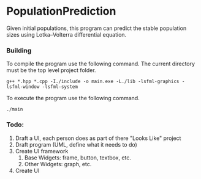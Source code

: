 # PopulationPrediction
Given initial populations, this program can predict the stable population sizes using Lotka–Volterra differential equation.

### Building
To compile the program use the following command. The current directory must be the top level project folder.

`g++ *.hpp *.cpp -I./include -o main.exe -L./lib -lsfml-graphics -lsfml-window -lsfml-system`

To execute the program use the following command.

`./main`

### Todo:
1. Draft a UI, each person does as part of there "Looks Like" project
1. Draft program (UML, define what it needs to do)
1. Create UI framework
    1. Base Widgets: frame, button, textbox, etc.
    1. Other Widgets: graph, etc.
1. Create UI

